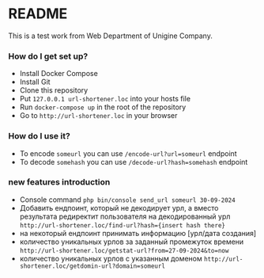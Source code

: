 # README #

This is a test work from Web Department of Unigine Company.

### How do I get set up? ###

* Install Docker Compose
* Install Git
* Clone this repository
* Put ```127.0.0.1 url-shortener.loc``` into your hosts file
* Run ```docker-compose up``` in the root of the repository
* Go to ```http://url-shortener.loc``` in your browser

### How do I use it? ###

* To encode ```someurl``` you can use ```/encode-url?url=someurl``` endpoint
* To decode ```somehash``` you can use ```/decode-url?hash=somehash``` endpoint


### new features introduction ###

* Console command ```php bin/console send_url someurl 30-09-2024 ```
* Добавить ендпоинт, который не декодирует урл, а вместо результата редиректит пользователя на декодированный урл ```http://url-shortener.loc/find-url?hash={insert hash there}```
* на некоторый ендпоинт принимать информацию [урл/дата создания] ``` ```
* количество уникальных урлов за заданный промежуток времени ```http://url-shortener.loc/getstat-url?from=27-09-2024&to=now```
* количество уникальных урлов с указанным доменом ```http://url-shortener.loc/getdomin-url?domain=someurl  ```


